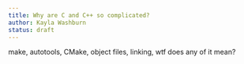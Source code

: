 ```yaml
---
title: Why are C and C++ so complicated?
author: Kayla Washburn
status: draft
---
```


make, autotools, CMake, object files, linking, wtf does any of it mean?
